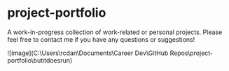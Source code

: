 # project-portfolio
A work-in-progress collection of work-related or personal projects. Please feel free to contact me if you have any questions or suggestions!

![image](C:\Users\rcdan\Documents\Career Dev\GitHub Repos\project-portfolio\butitdoesrun)

